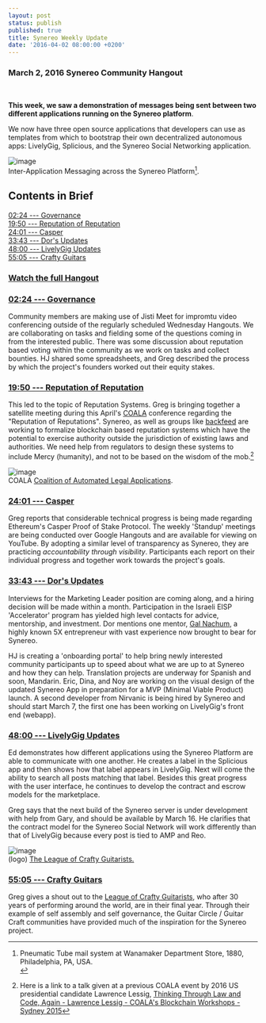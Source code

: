```yaml
---
layout: post
status: publish
published: true
title: Synereo Weekly Update
date: '2016-04-02 08:00:00 +0200'
---
```


### March 2, 2016 Synereo Community Hangout <br>
<br>

**This week, we saw a demonstration of messages being sent between two different applications running on the Synereo platform**. 

We now have three open source applications that developers can use as templates from which to bootstrap their own decentralized autonomous apps: LivelyGig, Splicious, and the Synereo Social Networking application.

![image](http://imgur.com/download/lDOBwiS/)<br>
Inter-Application Messaging across the Synereo Platform[^1].

## Contents in Brief

[02:24 --- Governance](https://youtu.be/2AuXvWjy6T8?t=6m30s)<br>
[19:50 --- Reputation of Reputation](https://youtu.be/2AuXvWjy6T8?t=19m50s)<br>
[24:01 --- Casper](https://youtu.be/2AuXvWjy6T8?t=24m01s)<br>
[33:43 --- Dor's Updates](https://youtu.be/2AuXvWjy6T8?t=33m43s)<br>
[48:00 --- LivelyGig Updates](https://youtu.be/2AuXvWjy6T8?t=48m00s)<br>
[55:05 --- Crafty Guitars](https://youtu.be/2AuXvWjy6T8?t=55m05s)<br>

### [Watch the full Hangout](https://youtu.be/2AuXvWjy6T8)

### [02:24 --- Governance](https://youtu.be/2AuXvWjy6T8?t=2m24s)

Community members are making use of Jisti Meet for impromtu video conferencing outside of the regularly scheduled Wednesday Hangouts. We are collaborating on tasks and fielding some of the questions coming in from the interested public. There was some discussion about reputation based voting within the community as we work on tasks and collect bounties. HJ shared some spreadsheets, and Greg described the process by which the project's founders worked out their equity stakes.

### [19:50 --- Reputation of Reputation](https://youtu.be/2AuXvWjy6T8?t=19m50s)
This led to the topic of Reputation Systems. Greg is bringing together a satellite meeting during this April's [COALA](http://coala.global) conference regarding the "Reputation of Reputations". Synereo, as well as groups like [backfeed](http://magazine.backfeed.cc/the-backfeed-protocol-an-introduction-for-mere-mortals/) are working to formalize blockchain based reputation systems which have the potential to exercise authority outside the jurisdiction of existing laws and authorities. We need help from regulators to design these systems to include Mercy (humanity), and not to be based on the wisdom of the mob.[^2]

![image](http://imgur.com/download/Cp2l4Wo/)<br>
COALA [Coalition of Automated Legal Applications](http://coala.global/).<br>

### [24:01 --- Casper](https://youtu.be/2AuXvWjy6T8?t=24m01s)
Greg reports that considerable technical progress is being made regarding Ethereum's Casper Proof of Stake Protocol. The weekly 'Standup' meetings are being conducted over Google Hangouts and are available for viewing on YouTube. By adopting a similar level of transparency as Synereo, they are practicing _accountability through visibility_. Participants each report on their individual progress and together work towards the project's goals.

### [33:43 --- Dor's Updates](https://youtu.be/2AuXvWjy6T8?t=33m43s)
Interviews for the Marketing Leader position are coming along, and a hiring decision will be made within a month. Participation in the Israeli EISP 'Accelerator' program has yielded high level contacts for advice, mentorship, and investment. Dor mentions one mentor, [Gal Nachum](https://il.linkedin.com/in/galnachum), a highly known 5X entrepreneur with vast experience now brought to bear for Synereo. 

HJ is creating a 'onboarding portal' to help bring newly interested community participants up to speed about what we are up to at Synereo and how they can help. Translation projects are underway for Spanish and soon, Mandarin. Eric, Dina, and Noy are working on the visual design of the updated Synereo App in preparation for a MVP (Minimal Viable Product) launch. A second developer from Nirvanic is being hired by Synereo and should start March 7, the first one has been working on LivelyGig's front end (webapp).

### [48:00 --- LivelyGig Updates](https://youtu.be/2AuXvWjy6T8?t=48m00s)
Ed demonstrates how different applications using the Synereo Platform are able to communicate with one another. He creates a label in the Splicious app and then shows how that label appears in LivelyGig. Next will come the ability to search all posts matching that label. Besides this great progress with the user interface, he continues to develop the contract and escrow models for the marketplace.

Greg says that the next build of the Synereo server is under development with help from Gary, and should be available by March 16. He clarifies that the contract model for the Synereo Social Network will work differently than that of LivelyGig because every post is tied to AMP and Reo.

![image](http://thelcg.net/wp-content/uploads/2014/12/logo-lcg-300x300.png)<br>
(logo) [The League of Crafty Guitarists.](http://thelcg.net/)<br>

### [55:05 --- Crafty Guitars](https://youtu.be/2AuXvWjy6T8?t=55m05s)
Greg gives a shout out to the [League of Crafty Guitarists](http://thelcg.net/), who after 30 years of performing around the world, are in their final year. Through their example of self assembly and self governance, the Guitar Circle / Guitar Craft communities have provided much of the inspiration for the Synereo project.<br>

[^1]:Pneumatic Tube mail system at Wanamaker Department Store, 1880, Philadelphia, PA, USA.<br>
[^2]:Here is a link to a talk given at a previous COALA event by 2016 US presidential candidate Lawrence Lessig, [Thinking Through Law and Code, Again - Lawrence Lessig - COALA's Blockchain Workshops - Sydney 2015](https://youtu.be/pcYJTIbhYF0)
